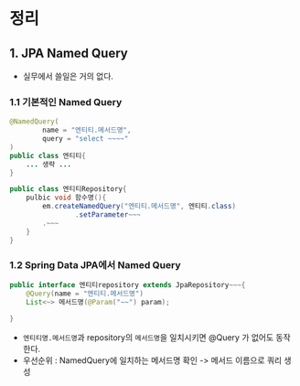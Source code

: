 # 정리

## 1. JPA Named Query
- 실무에서 쓸일은 거의 없다.

### 1.1 기본적인 Named Query
```java
@NamedQuery(
        name = "엔티티.메서드명",
        query = "select ~~~~"
)
public class 엔티티{
    ... 생략 ... 
}

public class 엔티티Repository{
    pulbic void 함수명(){
        em.createNamedQuery("엔티티.메서드명", 엔티티.class)
                .setParameter~~~
        .~~~
    }
}
```
### 1.2 Spring Data JPA에서 Named Query
```java
public interface 엔티티repository extends JpaRepository~~~{
    @Query(name = "엔티티.메서드명")
    List<~> 메서드명(@Param("~~") param);
        
}
```
- ```엔티티명.메서드명```과 repository의 ```메서드명```을 일치시키면 @Query 가 없어도 동작한다.
- 우선순위 : NamedQuery에 일치하는 메서드명 확인 -> 메서드 이름으로 쿼리 생성
